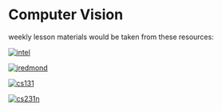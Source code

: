 # Computer Vision

weekly lesson materials would be taken from these resources:

[![intel](https://badgen.net/badge/intel/vision/blue)](https://software.intel.com/en-us/ai/courses/computer-vision)

[![jredmond](https://badgen.net/badge/jredmond/acient_secrets/pink)](https://pjreddie.com/courses/computer-vision)

[![cs131](https://badgen.net/badge/cs131/stanford/red)](http://vision.stanford.edu/teaching/cs131_fall1819/index.html)

[![cs231n](https://badgen.net/badge/cs231n/stanford/red)](http://cs231n.stanford.edu/)
